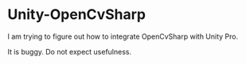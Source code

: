 # Unity-OpenCvSharp
I am trying to figure out how to integrate OpenCvSharp with Unity Pro.

It is buggy.  Do not expect usefulness.
